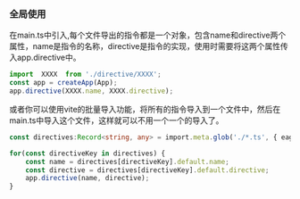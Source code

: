 ### 全局使用
在main.ts中引入,每个文件导出的指令都是一个对象，包含name和directive两个属性，name是指令的名称，directive是指令的实现，使用时需要将这两个属性传入app.directive中。
```ts
import  XXXX  from './directive/XXXX';
const app = createApp(App);
app.directive(XXXX.name, XXXX.directive);
```

或者你可以使用vite的批量导入功能，将所有的指令导入到一个文件中，然后在main.ts中导入这个文件，这样就可以不用一个一个的导入了。
```ts
const directives:Record<string, any> = import.meta.glob('./*.ts', { eager: true });

for(const directiveKey in directives) {
    const name = directives[directiveKey].default.name;
    const directive = directives[directiveKey].default.directive;
    app.directive(name, directive);
}
```